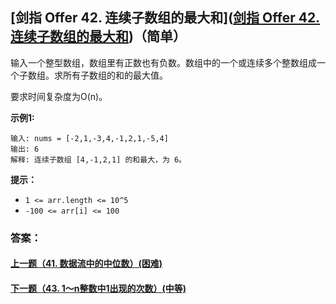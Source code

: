 ## [剑指 Offer 42. 连续子数组的最大和]([剑指 Offer 42. 连续子数组的最大和](https://leetcode-cn.com/problems/lian-xu-zi-shu-zu-de-zui-da-he-lcof/))（简单）

输入一个整型数组，数组里有正数也有负数。数组中的一个或连续多个整数组成一个子数组。求所有子数组的和的最大值。

要求时间复杂度为O(n)。



**示例1:**

```
输入: nums = [-2,1,-3,4,-1,2,1,-5,4]
输出: 6
解释: 连续子数组 [4,-1,2,1] 的和最大，为 6。
```



**提示：**

- `1 <= arr.length <= 10^5`
- `-100 <= arr[i] <= 100`



### 答案：



#### [上一题（41. 数据流中的中位数）(困难)](https://github.com/sdwwld/leetCode/blob/master/src/main/java/com/wld/java/offer/剑指Offer41.md)

#### [下一题（43. 1～n整数中1出现的次数）(中等)](https://github.com/sdwwld/leetCode/blob/master/src/main/java/com/wld/java/offer/剑指Offer43.md)